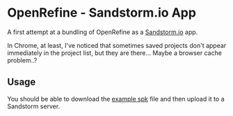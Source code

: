 # OpenRefine - Sandstorm.io App

A first attempt at a bundling of OpenRefine as a [Sandstorm.io](http://sandstorm.io) app.

In Chrome, at least, I've noticed that sometimes saved projects don't appear immediately in the project list, but they are there... Maybe a browser cache problem..?

## Usage

You should be able to download the [example spk](https://github.com/psychemedia/sandstorm-apps/raw/master/openrefine/openrefine.spk) file and then upload it to a Sandstorm server.
